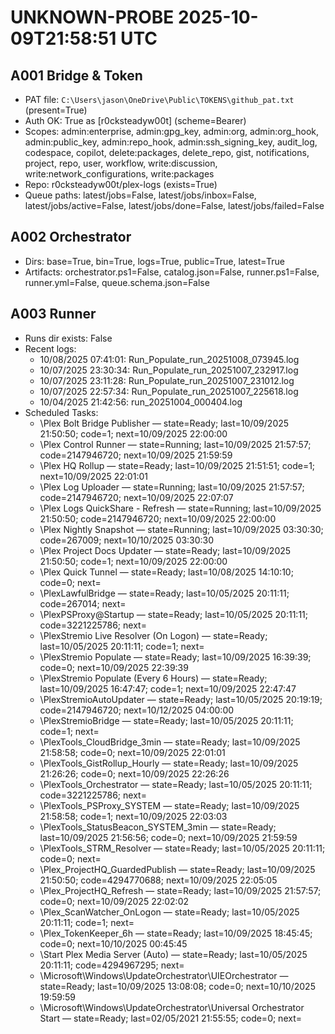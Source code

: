 # UNKNOWN-PROBE 2025-10-09T21:58:51 UTC

## A001 Bridge & Token
- PAT file: `C:\Users\jason\OneDrive\Public\TOKENS\github_pat.txt` (present=True)
- Auth OK: True as [r0cksteadyw00t] (scheme=Bearer)
- Scopes: admin:enterprise, admin:gpg_key, admin:org, admin:org_hook, admin:public_key, admin:repo_hook, admin:ssh_signing_key, audit_log, codespace, copilot, delete:packages, delete_repo, gist, notifications, project, repo, user, workflow, write:discussion, write:network_configurations, write:packages
- Repo: r0cksteadyw00t/plex-logs (exists=True)
- Queue paths: latest/jobs=False, latest/jobs/inbox=False, latest/jobs/active=False, latest/jobs/done=False, latest/jobs/failed=False

## A002 Orchestrator
- Dirs: base=True, bin=True, logs=True, public=True, latest=True
- Artifacts: orchestrator.ps1=False, catalog.json=False, runner.ps1=False, runner.yml=False, queue.schema.json=False

## A003 Runner
- Runs dir exists: False
- Recent logs:
  - 10/08/2025 07:41:01: Run_Populate_run_20251008_073945.log
  - 10/07/2025 23:30:34: Run_Populate_run_20251007_232917.log
  - 10/07/2025 23:11:28: Run_Populate_run_20251007_231012.log
  - 10/07/2025 22:57:34: Run_Populate_run_20251007_225618.log
  - 10/04/2025 21:42:56: run_20251004_000404.log
- Scheduled Tasks:
  - \Plex Bolt Bridge Publisher — state=Ready; last=10/09/2025 21:50:50; code=1; next=10/09/2025 22:00:00
  - \Plex Control Runner — state=Running; last=10/09/2025 21:57:57; code=2147946720; next=10/09/2025 21:59:59
  - \Plex HQ Rollup — state=Ready; last=10/09/2025 21:51:51; code=1; next=10/09/2025 22:01:01
  - \Plex Log Uploader — state=Running; last=10/09/2025 21:57:57; code=2147946720; next=10/09/2025 22:07:07
  - \Plex Logs QuickShare - Refresh — state=Running; last=10/09/2025 21:50:50; code=2147946720; next=10/09/2025 22:00:00
  - \Plex Nightly Snapshot — state=Running; last=10/09/2025 03:30:30; code=267009; next=10/10/2025 03:30:30
  - \Plex Project Docs Updater — state=Ready; last=10/09/2025 21:50:50; code=1; next=10/09/2025 22:00:00
  - \Plex Quick Tunnel — state=Ready; last=10/08/2025 14:10:10; code=0; next=
  - \PlexLawfulBridge — state=Ready; last=10/05/2025 20:11:11; code=267014; next=
  - \PlexPSProxy@Startup — state=Ready; last=10/05/2025 20:11:11; code=3221225786; next=
  - \PlexStremio Live Resolver (On Logon) — state=Ready; last=10/05/2025 20:11:11; code=1; next=
  - \PlexStremio Populate — state=Ready; last=10/09/2025 16:39:39; code=0; next=10/09/2025 22:39:39
  - \PlexStremio Populate (Every 6 Hours) — state=Ready; last=10/09/2025 16:47:47; code=1; next=10/09/2025 22:47:47
  - \PlexStremioAutoUpdater — state=Ready; last=10/05/2025 20:19:19; code=2147946720; next=10/12/2025 04:00:00
  - \PlexStremioBridge — state=Ready; last=10/05/2025 20:11:11; code=1; next=
  - \PlexTools_CloudBridge_3min — state=Ready; last=10/09/2025 21:58:58; code=0; next=10/09/2025 22:01:01
  - \PlexTools_GistRollup_Hourly — state=Ready; last=10/09/2025 21:26:26; code=0; next=10/09/2025 22:26:26
  - \PlexTools_Orchestrator — state=Ready; last=10/05/2025 20:11:11; code=3221225786; next=
  - \PlexTools_PSProxy_SYSTEM — state=Ready; last=10/09/2025 21:58:58; code=1; next=10/09/2025 22:03:03
  - \PlexTools_StatusBeacon_SYSTEM_3min — state=Ready; last=10/09/2025 21:56:56; code=0; next=10/09/2025 21:59:59
  - \PlexTools_STRM_Resolver — state=Ready; last=10/05/2025 20:11:11; code=0; next=
  - \Plex_ProjectHQ_GuardedPublish — state=Ready; last=10/09/2025 21:50:50; code=4294770688; next=10/09/2025 22:05:05
  - \Plex_ProjectHQ_Refresh — state=Ready; last=10/09/2025 21:57:57; code=0; next=10/09/2025 22:02:02
  - \Plex_ScanWatcher_OnLogon — state=Ready; last=10/05/2025 20:11:11; code=1; next=
  - \Plex_TokenKeeper_6h — state=Ready; last=10/09/2025 18:45:45; code=0; next=10/10/2025 00:45:45
  - \Start Plex Media Server (Auto) — state=Ready; last=10/05/2025 20:11:11; code=4294967295; next=
  - \Microsoft\Windows\UpdateOrchestrator\UIEOrchestrator — state=Ready; last=10/09/2025 13:08:08; code=0; next=10/10/2025 19:59:59
  - \Microsoft\Windows\UpdateOrchestrator\Universal Orchestrator Start — state=Ready; last=02/05/2021 21:55:55; code=0; next=
